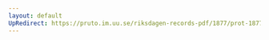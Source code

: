 ```yaml
---
layout: default
UpRedirect: https://pruto.im.uu.se/riksdagen-records-pdf/1877/prot-1877--ak--057/prot-1877--ak--057_031.pdf
---
```

